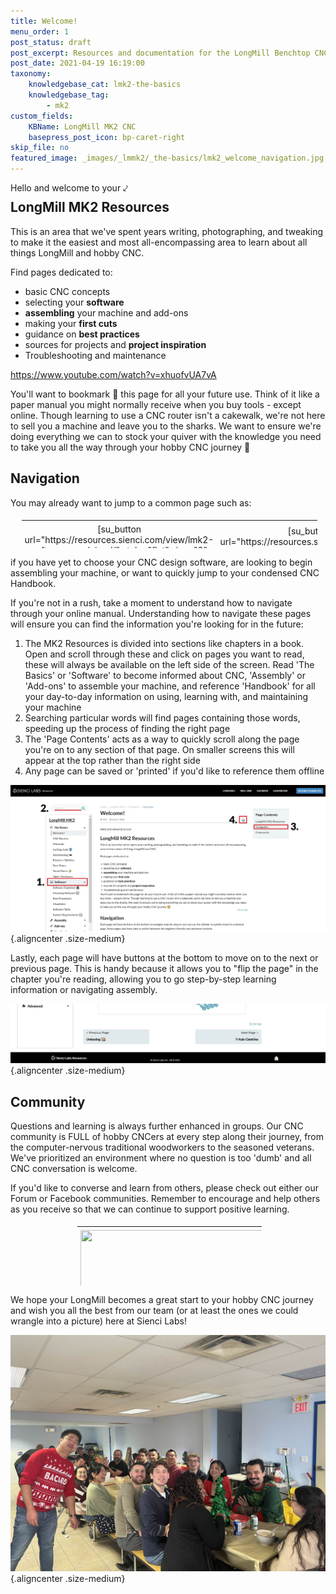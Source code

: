 ```yaml
---
title: Welcome!
menu_order: 1
post_status: draft
post_excerpt: Resources and documentation for the LongMill Benchtop CNC. You will find info about routers, software, assembly, end mills - everything you need to get started.
post_date: 2021-04-19 16:19:00
taxonomy:
    knowledgebase_cat: lmk2-the-basics
    knowledgebase_tag:
        - mk2
custom_fields:
    KBName: LongMill MK2 CNC
    basepress_post_icon: bp-caret-right
skip_file: no
featured_image: _images/_lmmk2/_the-basics/lmk2_welcome_navigation.jpg
---
```


<p style="margin-bottom: -20px;">Hello and welcome to your ⤦</p>

## LongMill MK2 Resources

This is an area that we've spent years writing, photographing, and tweaking to make it the easiest and most all-encompassing area to learn about all things LongMill and hobby CNC.

Find pages dedicated to:

- basic CNC concepts
- selecting your **software**
- **assembling** your machine and add-ons
- making your **first cuts**
- guidance on **best practices**
- sources for projects and **project inspiration**
- Troubleshooting and maintenance

https://www.youtube.com/watch?v=xhuofvUA7vA

You'll want to bookmark 🔖 this page for all your future use. Think of it like a paper manual you might normally receive when you buy tools - except online. Though learning to use a CNC router isn't a cakewalk, we're not here to sell you a machine and leave you to the sharks. We want to ensure we're doing everything we can to stock your quiver with the knowledge you need to take you all the way through your hobby CNC journey 🙂

## Navigation

You may already want to jump to a common page such as:

<table class="community-table" style="height: 50px; width: 95%; margin-left: auto; margin-right: auto; text-align: center; border-collapse: collapse; table-layout: fixed; padding: 5px !important; border: none !important;">
<tbody>
<tr>
<td style="text-align: center; padding: 5px; border: none;">[su_button url="https://resources.sienci.com/view/lmk2-software-explained/" style="flat" size="8" radius="3" background="var(--sl-blue)" color="#FFFFFF" center="yes"]💻 Software[/su_button]</td>
<td style="text-align: center; padding: 5px; border: none;">[su_button url="https://resources.sienci.com/view/lm-unboxing/" style="flat" size="8" radius="3" background="var(--sl-blue)" color="#FFFFFF" center="yes"]🔧 Assembly[/su_button]</td>
<td style="text-align: center; padding: 5px; border: none;">[su_button url="https://resources.sienci.com/view/lmk2-know-your-cnc/" style="flat" size="8" radius="3" background="var(--sl-blue)" color="#FFFFFF" center="yes"]📔 Handbook[/su_button]</td>
</tr>
</tbody>
</table>

if you have yet to choose your CNC design software, are looking to begin assembling your machine, or want to quickly jump to your condensed CNC Handbook.

If you're not in a rush, take a moment to understand how to navigate through your online manual. Understanding how to navigate these pages will ensure you can find the information you're looking for in the future:

1. The MK2 Resources is divided into sections like chapters in a book. Open and scroll through these and click on pages you want to read, these will always be available on the left side of the screen. Read 'The Basics' or 'Software' to become informed about CNC, 'Assembly' or 'Add-ons' to assemble your machine, and reference 'Handbook' for all your day-to-day information on using, learning with, and maintaining your machine
1. Searching particular words will find pages containing those words, speeding up the process of finding the right page
1. The 'Page Contents' acts as a way to quickly scroll along the page you're on to any section of that page. On smaller screens this will appear at the top rather than the right side
1. Any page can be saved or 'printed' if you'd like to reference them offline

![](/_images/_lmmk2/_the-basics/lmk2_welcome_navigation.jpg){.aligncenter .size-medium}

Lastly, each page will have buttons at the bottom to move on to the next or previous page. This is handy because it allows you to "flip the page" in the chapter you're reading, allowing you to go step-by-step learning information or navigating assembly.

![](/_images/_lmmk2/_the-basics/lmk2_welcome_navigation2.jpg){.aligncenter .size-medium}

<h2>Community</h2>

Questions and learning is always further enhanced in groups. Our CNC community is FULL of hobby CNCers at every step along their journey, from the computer-nervous traditional woodworkers to the seasoned veterans. We've prioritized an environment where no question is too 'dumb' and all CNC conversation is welcome.

If you'd like to converse and learn from others, please check out either our Forum or Facebook communities. Remember to encourage and help others as you receive so that we can continue to support positive learning.

<table class="community-table" style="height: 100px; width: 95%; margin-left: auto; margin-right: auto; text-align: center; border-collapse: collapse; table-layout: fixed; max-width: 300px; padding: 5px !important; border: none !important;">
<tbody>
<tr>
<td style="text-align: center; padding: 5px; border: none;"><a href="https://forum.sienci.com/" target="_blank" rel="noopener"><img class="flie alignnone wp-image-1439 size-full" src="https://resources.sienci.com/wp-content/uploads/2021/06/Icon2-scaled-1.jpg" alt="" width="600" height="600" /></a></td>
<td style="text-align: center; padding: 5px; border: none;"><a href="https://www.facebook.com/groups/mill.one/" target="_blank" rel="noopener"><img class="flie alignnone wp-image-1438 size-full" src="https://resources.sienci.com/wp-content/uploads/2021/06/Icon1-scaled-1.jpg" alt="" width="600" height="600" /></a></td>
</tr>
<tr>
<td style="text-align: center; padding: 5px; border: none;"><strong>Community Forum</strong></td>
<td style="text-align: center; padding: 5px; border: none;"><strong>Facebook Group</strong></td>
</tr>
</tbody>
</table>

We hope your LongMill becomes a great start to your hobby CNC journey and wish you all the best from our team (or at least the ones we could wrangle into a picture) here at Sienci Labs!

![](/_images/_lmmk2/_the-basics/lmk2_welcome_team.jpg){.aligncenter .size-medium}
